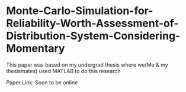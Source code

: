 # Monte-Carlo-Simulation-for-Reliability-Worth-Assessment-of-Distribution-System-Considering-Momentary
This paper was based on my undergrad thesis where we(Me &amp; my thesismates) used MATLAB to do this research

Paper Link: Soon to be online
